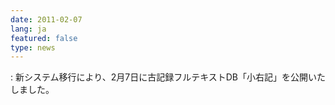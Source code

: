 ```yaml
---
date: 2011-02-07
lang: ja
featured: false
type: news
---
```

: 
新システム移行により、2月7日に古記録フルテキストDB「小右記」を公開いたしました。<br/>
